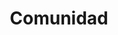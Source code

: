 ---
title:  Comunidad
slug:   comunidad
description: >
  Artículos relacionados con la comunidad IT (Tarugos, CPSers, Kaizen)
---